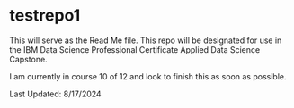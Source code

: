 # testrepo1

This will serve as the Read Me file. This repo will be designated for use in the IBM Data Science Professional Certificate Applied Data Science Capstone.

I am currently in course 10 of 12 and look to finish this as soon as possible.

Last Updated: 8/17/2024
